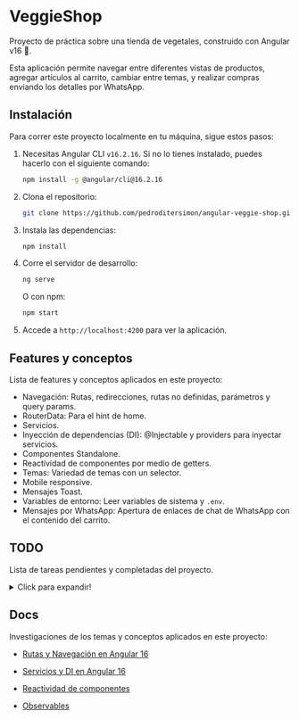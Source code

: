 # VeggieShop

Proyecto de práctica sobre una tienda de vegetales, construido con Angular v16 🚀.

Esta aplicación permite navegar entre diferentes vistas de productos,
agregar artículos al carrito, cambiar entre temas, y realizar compras
enviando los detalles por WhatsApp.

## Instalación

Para correr este proyecto localmente en tu máquina, sigue estos pasos:

1. Necesitas Angular CLI `v16.2.16`. Si no lo tienes instalado, puedes hacerlo con el siguiente comando:

   ```bash
   npm install -g @angular/cli@16.2.16
   ```

2. Clona el repositorio:

   ```bash
   git clone https://github.com/pedroditersimon/angular-veggie-shop.git
   ```

3. Instala las dependencias:

   ```bash
   npm install
   ```

4. Corre el servidor de desarrollo:

   ```bash
   ng serve
   ```

   O con npm:

   ```bash
   npm start
   ```

5. Accede a `http://localhost:4200` para ver la aplicación.

## Features y conceptos

Lista de features y conceptos aplicados en este proyecto:

- Navegación: Rutas, redirecciones, rutas no definidas, parámetros y query params.
- RouterData: Para el hint de home.
- Servicios.
- Inyección de dependencias (DI): @Injectable y providers para inyectar servicios.
- Componentes Standalone.
- Reactividad de componentes por medio de getters.
- Temas: Variedad de temas con un selector.
- Mobile responsive.
- Mensajes Toast.
- Variables de entorno: Leer variables de sistema y `.env`.
- Mensajes por WhatsApp: Apertura de enlaces de chat de WhatsApp con el contenido del carrito.

## TODO

Lista de tareas pendientes y completadas del proyecto.

<details>
  <summary>Click para expandir!</summary>

- [x] Hacer vista Home
- [x] Hacer vista Shop
- [x] Usar componentes standalone
- [x] Agregar un layout para las paginas
- [x] Organizar el proyecto en carpetas
- [x] Agregar servicio de vegetales
- [x] Hacer vista de detalles de un vegetal en /shop/:id
- [x] Agregar aspect-ratio para evitar salto de carga en las imagenes
- [x] Agregar servicio de carrito
- [x] Agregar indicadores de cantidad en carrito
- [x] Mover el indicador de cantidad a una esquina de la imagen del item
- [x] Agregar vista de carrito
- [x] La vista carrito no se actualiza cuando los datos cambian
- [x] Temas claro y oscuro
- [x] Selector de temas en navbar
- [x] Estilizar scrollbar
- [x] Generar las opciones del selector de tema en base a `ThemeTypes`
- [x] Las interfaces quitarles sufijos 'type'
- [x] Añadir mobile responsive
- [x] Utilizar el dinamic viewport para mobile
- [x] Aumentar tamaños del carrito para mobile
- [x] Enviar listado de carrito por whatsapp
- [x] Configurar .env y variables de entorno
- [x] Añadir Toasts para mostrar mensajes al usuario
- [x] Formatear un buen mensaje de carrito para whatsapp
- [x] Añadir en este README una lista de las features y conceptos aplicados en el proyecto
- [ ] Crear pagina con la lista de features y conceptos aplicados en el proyecto
- [ ] Aplicar temas al toast
- [ ] Agregar un favicon
- [ ] Al boton de "Mira mi github" ponerle mi foto de perfil
</details>

## Docs

Investigaciones de los temas y conceptos aplicados en este proyecto:

- [Rutas y Navegación en Angular 16](./docs/Rutas%20y%20Navegacion.md)

- [Servicios y DI en Angular 16](./docs/Servicios%20y%20DI.md)

- [Reactividad de componentes](./docs/Reactividad%20de%20componentes.md)

- [Observables](./docs/Observables.md)
